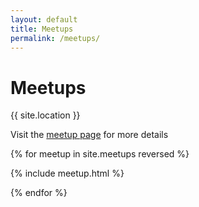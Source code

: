 ```yaml
---
layout: default
title: Meetups
permalink: /meetups/
---
```


# Meetups

{{ site.location }}

Visit the [meetup page](http://www.meetup.com/Brisruby/) for more details

{% for meetup in site.meetups reversed %}

  {% include meetup.html %}

{% endfor %}
